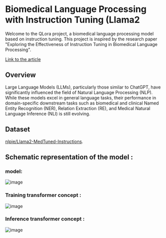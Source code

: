 # Biomedical Language Processing with Instruction Tuning (Llama2
Welcome to the QLora project, a biomedical language processing model based on instruction tuning. This project is inspired by the research paper "Exploring the Effectiveness of Instruction Tuning in Biomedical Language Processing".

[Link to the article](https://arxiv.org/abs/2401.00579)


## Overview
Large Language Models (LLMs), particularly those similar to ChatGPT, have significantly influenced the field of Natural Language Processing (NLP). While these models excel in general language tasks, their performance in domain-specific downstream tasks such as biomedical and clinical Named Entity Recognition (NER), Relation Extraction (RE), and Medical Natural Language Inference (NLI) is still evolving. 

## Dataset 
[nlpie/Llama2-MedTuned-Instructions]([https://arxiv.org/abs/2401.00579](https://huggingface.co/datasets/nlpie/Llama2-MedTuned-Instructions)).

## Schematic representation of the model :
### model:
![image](https://github.com/almog2290/Instruction_Tuning_MedLlama2/assets/25738160/9a1d0d02-7ba8-498c-8203-f0b62667800f)

### Training transformer concept : 
![image](https://github.com/almog2290/Instruction_Tuning_MedLlama2/assets/25738160/dfb5e1d9-3b9e-44b2-a800-51e0ba754cf5)

### Inference transformer concept : 
![image](https://github.com/almog2290/Instruction_Tuning_MedLlama2/assets/25738160/79901bcb-ff47-4cbc-bd7f-37f7e311e2e3)
